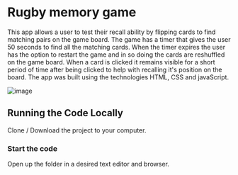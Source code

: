 # Rugby memory game

This app allows a user to test their recall ability by flipping cards to find matching pairs on the game board. The game has a timer that gives the user 50 seconds to find all the matching cards. When the timer expires the user has the option to restart the game and in so doing the cards are reshuffled on the game board. When a card is clicked it remains visible for a short period of time after being clicked to help with recalling it's position on the board. The app was built using the technologies HTML, CSS and javaScript.

![image](https://github.com/johnnyd81/rugby-memory-game/assets/95863021/2d22e3a0-b9e1-4a03-acfe-40da370ab478)

## Running the Code Locally

Clone / Download the project to your computer.

### Start the code

Open up the folder in a desired text editor and browser.
